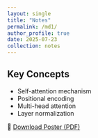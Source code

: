 ```yaml
---
layout: single
title: "Notes"
permalink: /md1/
author_profile: true
date: 2025-07-23
collection: notes
---
```


## Key Concepts

- Self-attention mechanism
- Positional encoding
- Multi-head attention
- Layer normalization

📎 [Download Poster (PDF)](/files/paper1.pdf)
